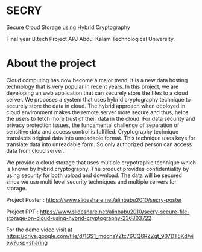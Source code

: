 # SECRY
Secure Cloud Storage using Hybrid Cryptography

Final year B.tech Project APJ Abdul Kalam Technological University.

# About the project

   Cloud computing has now become a major trend, it is a new data hosting technology that is very popular in recent years. In this project, we are developing an web application that can securely store the files to a cloud server. We proposes a system that uses hybrid cryptography technique to securely store the data in cloud. The hybrid approach when deployed in cloud environment makes the remote server more secure and thus, helps the users to fetch more trust of their data in the cloud. For data security and privacy protection issues, the fundamental challenge of separation of sensitive data and access control is fulfilled. Cryptography technique translates original data into unreadable format. This technique uses keys for translate data into unreadable form. So only authorized person can access data from cloud server.

   We provide a cloud storage that uses multiple crypotraphic technique which is known by hybrid cryptography. The product provides confidentiality by using security for both upload and download. The data will be secured since we use multi level security techniques and multiple servers for storage.

Project Poster : https://www.slideshare.net/alinbabu2010/secry-poster

Project PPT : https://www.slideshare.net/alinbabu2010/secry-secure-file-storage-on-cloud-using-hybrid-cryptography-236803722

For the demo video visit at https://drive.google.com/file/d/1GS1_mdcnaYZtc76CQ6RZZqt_907DT5Kd/view?usp=sharing
